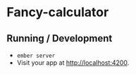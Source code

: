 # Fancy-calculator

## Running / Development

* `ember server`
* Visit your app at [http://localhost:4200](http://localhost:4200).
